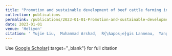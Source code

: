 ```yaml
---
title: "Promotion and sustainable development of beef cattle farming industry in agro-pasture ecotone areas, Inner Mongolia of China: A comparison between two fattening systems"
collection: publications
permalink: /publications/2023-01-01-Promotion-and-sustainable-development-of-beef-cattle-farming-industry-in-agro-pasture-ecotone-areas-Inner-Mongolia-of-China-A-comparison-be.md
date: 2023-01-01
venue: 'Heliyon'
citation: ' Yujie Liu,  Muhammad Arshad,  R{\&apos;e}gis Lanneau,  Yang Jianguo,   others, &quot;Promotion and sustainable development of beef cattle farming industry in agro-pasture ecotone areas, Inner Mongolia of China: A comparison between two fattening systems.&quot; Heliyon, 2023.'
---
```


Use [Google Scholar](https://scholar.google.com/scholar?q=Promotion+and+sustainable+development+of+beef+cattle+farming+industry+in+agro+pasture+ecotone+areas,+Inner+Mongolia+of+China:+A+comparison+between+two+fattening+systems){:target="_blank"} for full citation
